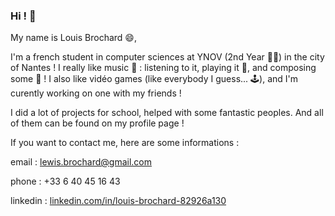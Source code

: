 ### Hi ! 👋

My name is Louis Brochard 😄,

I'm a french student in computer sciences at YNOV (2nd Year 👨‍💻) in the city of Nantes !
I really like music 🎵 : listening to it, playing it 🎸, and composing some 🎹 !
I also like vidéo games (like everybody I guess... 🕹), and I'm curently working on one with my friends  !

I did a lot of projects for school, helped with some fantastic peoples. 
And all of them can be found on my profile page !

If you want to contact me, here are some informations :

email : lewis.brochard@gmail.com

phone : +33 6 40 45 16 43

linkedin : [linkedin.com/in/louis-brochard-82926a130](linkedin.com/in/louis-brochard-82926a130)

